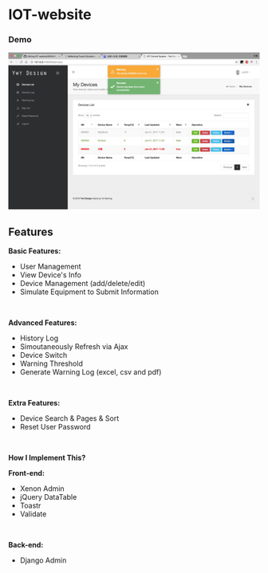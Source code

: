 # IOT-website

### Demo

<img src="/pic/demo.png"/>

## Features

**Basic Features:**

- User Management
- View Device's Info
- Device Management (add/delete/edit)
- Simulate Equipment to Submit Information

<br>

**Advanced Features:**

- History Log
- Simoutaneously Refresh via Ajax
- Device Switch
- Warning Threshold
- Generate Warning Log (excel, csv and pdf)

<br>

**Extra Features:**

- Device Search & Pages & Sort
- Reset User Password

<br>

**How I Implement This?**

**Front-end:**

- Xenon Admin
- jQuery DataTable
- Toastr
- Validate

<br>

**Back-end:**

- Django Admin

